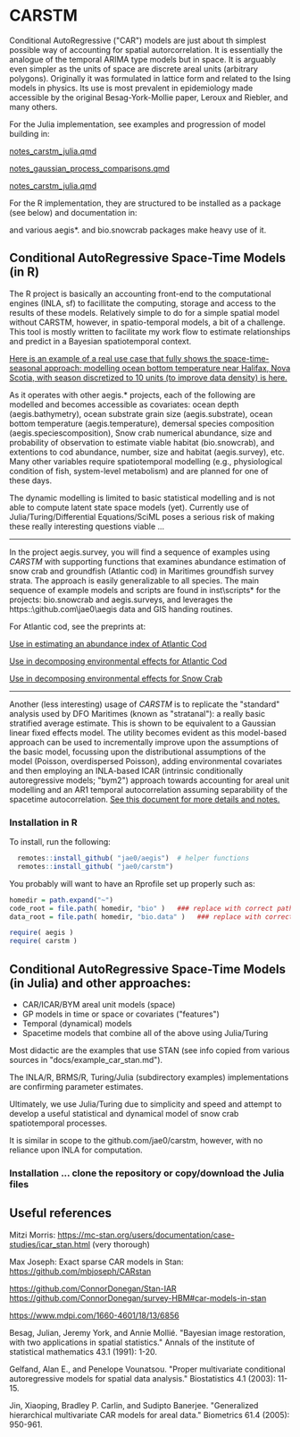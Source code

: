 # CARSTM

Conditional AutoRegressive ("CAR") models are just about th simplest possible way of accounting for spatial autorcorrelation. It is essentially the analogue of the temporal ARIMA type models but in space. It is arguably even simpler as the units of space are discrete areal units (arbitrary polygons). Originally it was formulated in lattice form and related to the Ising models in physics. Its use is most prevalent in epidemiology made accessible by the original Besag-York-Mollie paper, Leroux and Riebler, and many others.

For the Julia implementation, see examples and progression of model building in:

[notes_carstm_julia.qmd](./docs/notes_carstm_julia.qmd)
    
[notes_gaussian_process_comparisons.qmd](./docs/notes_gaussian_process_comparisons.qmd)
    
[notes_carstm_julia.qmd](./docs/notes_carstm_julia.qmd)
    
For the R implementation, they are structured to be installed as a package (see below) and documentation in:
    
[](./docs/carstm_methods.md)

[](./inst/scripts/example_temperature_carstm.md)

and various aegis*. and bio.snowcrab packages make heavy use of it. 

## Conditional AutoRegressive Space-Time Models (in R)

The R project is basically an accounting front-end to the computational engines (INLA, sf) to facillitate the computing, storage and access to the results of these models. Relatively simple to do for a simple spatial model without CARSTM, however, in spatio-temporal models, a bit of a challenge. This tool is mostly written to facilitate my work flow to estimate relationships and predict in a Bayesian spatiotemporal context.

[Here is an example of a real use case that fully shows the space-time-seasonal approach: modelling ocean bottom temperature near Halifax, Nova Scotia, with season discretized to 10 units (to improve data density) is here.](inst/scripts/example_temperature_carstm.md)  

As it operates with other aegis.* projects, each of the following are modelled and becomes accessible as covariates: ocean depth (aegis.bathymetry), ocean substrate grain size (aegis.substrate), ocean bottom temperature (aegis.temperature), demersal species composition (aegis.speciescomposition), Snow crab numerical abundance, size and probability of observation to estimate viable habitat (bio.snowcrab), and extentions to cod abundance, number, size and habitat (aegis.survey), etc. Many other variables require spatiotemporal modelling (e.g., physiological condition of fish, system-level metabolism) and are planned for one of these days.  

The dynamic modelling is limited to basic statistical modelling and is not able to compute latent state space models (yet). Currently use of Julia/Turing/Differential Equations/SciML poses a serious risk of making these really interesting questions viable ...   

---

In the project aegis.survey, you will find a sequence of examples using *CARSTM* with supporting functions that examines abundance estimation of snow crab and groundfish (Atlantic cod) in Maritimes groundfish survey strata. The approach is easily generalizable to all species. The main sequence of example models and scripts are found in inst\scripts\* for the projects: bio.snowcrab and aegis.surveys, and leverages the https::\github.com\jae0\aegis data and GIS handing routines.

For Atlantic cod, see the preprints at: 

[Use in estimating an abundance index of Atlantic Cod](https://doi.org/10.1101/2022.05.05.490753)
 
[Use in decomposing environmental effects for Atlantic Cod](https://doi.org/10.1101/2022.04.21.488963)

[Use in decomposing environmental effects for Snow Crab](https://doi.org/10.1101/2022.12.20.520893)

---

Another (less interesting) usage of *CARSTM* is to replicate the "standard" analysis used by DFO Maritimes (known as "stratanal"): a really basic stratified average estimate. This is shown to be equivalent to a Gaussian linear fixed effects model. The utility becomes evident as this model-based approach can be used to incrementally improve upon the assumptions of the basic model, focussing upon the distributional assumptions of the model (Poisson, overdispersed Poisson), adding environmental covariates and then employing an INLA-based ICAR (intrinsic conditionally autoregressive models; "bym2") approach towards accounting for areal unit modelling and an AR1 temporal autocorrelation assuming separability of the spacetime autocorrelation. [See this document for more details and notes.](docs/carstm_methods.pdf)


### Installation in R

To install, run the following:

```r
  remotes::install_github( "jae0/aegis")  # helper functions
  remotes::install_github( "jae0/carstm")
``` 

You probably will want to have an Rprofile set up properly such as:

```r
homedir = path.expand("~")
code_root = file.path( homedir, "bio" )   ### replace with correct path to the parent directory of your git-projects
data_root = file.path( homedir, "bio.data" )   ### replace with correct path to your data

require( aegis )
require( carstm )

```


## Conditional AutoRegressive Space-Time Models (in Julia) and other approaches: 

- CAR/ICAR/BYM areal unit models (space)
- GP models in time or space or covariates ("features")
- Temporal (dynamical) models  
- Spacetime models that combine all of the above using Julia/Turing

Most didactic are the examples that use STAN (see info copied from various sources in "docs/example_car_stan.md"). 

The INLA/R, BRMS/R, Turing/Julia (subdirectory examples) implementations are confirming parameter estimates.

Ultimately, we use Julia/Turing due to simplicity and speed and attempt to develop a useful statistical and dynamical model of snow crab spatiotemporal processes.

It is similar in scope to the github.com/jae0/carstm, however, with no reliance upon INLA for computation. 

### Installation ... clone the repository or copy/download the Julia files


## Useful references

Mitzi Morris: https://mc-stan.org/users/documentation/case-studies/icar_stan.html (very thorough)

Max Joseph: Exact sparse CAR models in Stan: https://github.com/mbjoseph/CARstan 

https://github.com/ConnorDonegan/Stan-IAR
https://github.com/ConnorDonegan/survey-HBM#car-models-in-stan

https://www.mdpi.com/1660-4601/18/13/6856

Besag, Julian, Jeremy York, and Annie Mollié. "Bayesian image restoration, with two applications in spatial statistics." Annals of the institute of statistical mathematics 43.1 (1991): 1-20.

Gelfand, Alan E., and Penelope Vounatsou. "Proper multivariate conditional autoregressive models for spatial data analysis." Biostatistics 4.1 (2003): 11-15.

Jin, Xiaoping, Bradley P. Carlin, and Sudipto Banerjee. "Generalized hierarchical multivariate CAR models for areal data." Biometrics 61.4 (2005): 950-961.

